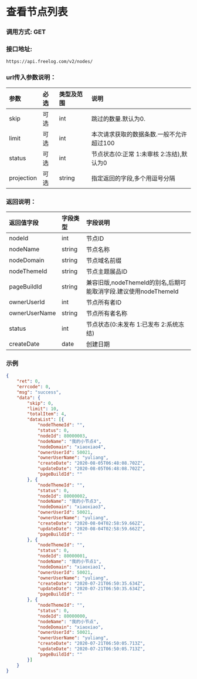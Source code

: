 # 查看节点列表

### 调用方式: GET

### 接口地址:

```
https://api.freelog.com/v2/nodes/
```

### url传入参数说明：

| 参数 | 必选 | 类型及范围 | 说明 |
| :--- | :--- | :--- | :--- |
| skip | 可选 | int  | 跳过的数量.默认为0.                      |
| limit | 可选| int  | 本次请求获取的数据条数.一般不允许超过100 |
| status | 可选 | int| 节点状态(0:正常 1:未审核 2:冻结),默认为0 |
| projection | 可选 | string | 指定返回的字段,多个用逗号分隔 |

### 返回说明：

| 返回值字段 | 字段类型 | 字段说明 |
| :--- | :--- | :--- |
| nodeId | int | 节点ID |
| nodeName | string | 节点名称 |
| nodeDomain | string | 节点域名前缀 |
| nodeThemeId | string | 节点主题展品ID |
| pageBuildId | string | 兼容旧版,nodeThemeId的别名,后期可能取消字段.建议使用nodeThemeId |
| ownerUserId | int | 节点所有者ID |
| ownerUserName | string | 节点所有者名称 |
| status | int | 节点状态(0:未发布 1:已发布 2:系统冻结) |
| createDate | date | 创建日期 |


### 示例

```json
{
	"ret": 0,
	"errcode": 0,
	"msg": "success",
	"data": {
		"skip": 0,
		"limit": 10,
		"totalItem": 4,
		"dataList": [{
			"nodeThemeId": "",
			"status": 0,
			"nodeId": 80000003,
			"nodeName": "我的小节点4",
			"nodeDomain": "xiaoxiao4",
			"ownerUserId": 50021,
			"ownerUserName": "yuliang",
			"createDate": "2020-08-05T06:48:08.702Z",
			"updateDate": "2020-08-05T06:48:08.702Z",
			"pageBuildId": ""
		}, {
			"nodeThemeId": "",
			"status": 0,
			"nodeId": 80000002,
			"nodeName": "我的小节点3",
			"nodeDomain": "xiaoxiao3",
			"ownerUserId": 50021,
			"ownerUserName": "yuliang",
			"createDate": "2020-08-04T02:58:59.662Z",
			"updateDate": "2020-08-04T02:58:59.662Z",
			"pageBuildId": ""
		}, {
			"nodeThemeId": "",
			"status": 0,
			"nodeId": 80000001,
			"nodeName": "我的小节点1",
			"nodeDomain": "xiaoxiao1",
			"ownerUserId": 50021,
			"ownerUserName": "yuliang",
			"createDate": "2020-07-21T06:50:35.634Z",
			"updateDate": "2020-07-21T06:50:35.634Z",
			"pageBuildId": ""
		}, {
			"nodeThemeId": "",
			"status": 0,
			"nodeId": 80000000,
			"nodeName": "我的小节点",
			"nodeDomain": "xiaoxiao",
			"ownerUserId": 50021,
			"ownerUserName": "yuliang",
			"createDate": "2020-07-21T06:50:05.713Z",
			"updateDate": "2020-07-21T06:50:05.713Z",
			"pageBuildId": ""
		}]
	}
}
```


